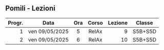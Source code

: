 ## Pomili - Lezioni

|Progr.| Data | Ora | Corso | Lezione | Classe |
|--:|:-:|:-:|:-:|--:|:-:|
|1|ven 09/05/2025|5|RelAx|9|S5B+S5D|
|2|ven 09/05/2025|6|RelAx|10|S5B+S5D|


